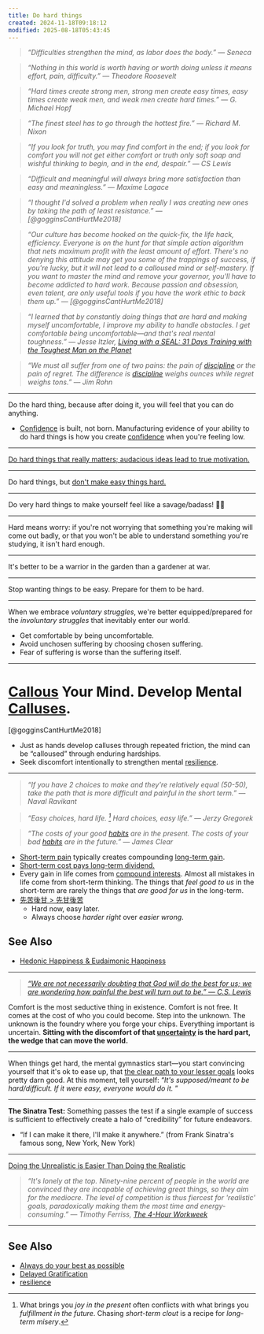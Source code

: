 ```yaml
---
title: Do hard things
created: 2024-11-18T09:18:12
modified: 2025-08-18T05:43:45
---
```


> _“Difficulties strengthen the mind, as labor does the body.” — Seneca_

> _“Nothing in this world is worth having or worth doing unless it means effort, pain, difficulty.” — Theodore Roosevelt_

> _“Hard times create strong men, strong men create easy times, easy times create weak men, and weak men create hard times.” — G. Michael Hopf_

> _“The finest steel has to go through the hottest fire.” — Richard M. Nixon_

> _“If you look for truth, you may find comfort in the end; if you look for comfort you will not get either comfort or truth only soft soap and wishful thinking to begin, and in the end, despair.” ― CS Lewis_

> _“Difficult and meaningful will always bring more satisfaction than easy and meaningless.” — Maxime Lagace_

> _“I thought I'd solved a problem when really I was creating new ones by taking the path of least resistance.” — [@gogginsCantHurtMe2018]_

> _“Our culture has become hooked on the quick-fix, the life hack, efficiency. Everyone is on the hunt for that simple action algorithm that nets maximum profit with the least amount of effort. There's no denying this attitude may get you some of the trappings of success, if you're lucky, but it will not lead to a calloused mind or self-mastery. If you want to master the mind and remove your governor, you'll have to become addicted to hard work. Because passion and obsession, even talent, are only useful tools if you have the work ethic to back them up.” — [@gogginsCantHurtMe2018]_

> _“I learned that by constantly doing things that are hard and making myself uncomfortable, I improve my ability to handle obstacles. I get comfortable being uncomfortable—and that's real mental toughness.” ― Jesse Itzler, [Living with a SEAL: 31 Days Training with the Toughest Man on the Planet](https://www.goodreads.com/work/quotes/44751808)_

> _“We must all suffer from one of two pains: the pain of [discipline](discipline-equals-freedom.md) or the pain of regret. The difference is [discipline](discipline-equals-freedom.md) weighs ounces while regret weighs tons.” — Jim Rohn_

---

Do the hard thing, because after doing it, you will feel that you can do anything.

* [Confidence](Confidence%20comes%20from%20preparation.md) is built, not born. Manufacturing evidence of your ability to do hard things is how you create [confidence](Confidence%20comes%20from%20preparation.md) when you're feeling low.

---

[Do hard things that really matters; audacious ideas lead to true motivation.](https://blog.samaltman.com/what-i-wish-someone-had-told-me)

---

Do hard things, but [don't make easy things hard.](work-smart.md)

---

Do very hard things to make yourself feel like a savage/badass! 🐐🦍

---

Hard means worry: if you're not worrying that something you're making will come out badly, or that you won't be able to understand something you're studying, it isn't hard enough.

---

It's better to be a warrior in the garden than a gardener at war.

---

Stop wanting things to be easy. Prepare for them to be hard.

---

When we embrace _voluntary struggles_, we're better equipped/prepared for the _involuntary struggles_ that inevitably enter our world.

* Get comfortable by being uncomfortable.
* Avoid unchosen suffering by choosing chosen suffering.
* Fear of suffering is worse than the suffering itself.

---

# [Callous](https://dictionary.cambridge.org/zht/%E8%A9%9E%E5%85%B8/%E8%8B%B1%E8%AA%9E-%E6%BC%A2%E8%AA%9E-%E7%B9%81%E9%AB%94/callous) Your Mind. Develop Mental [Calluses](https://dictionary.cambridge.org/zht/%E8%A9%9E%E5%85%B8/%E8%8B%B1%E8%AA%9E-%E6%BC%A2%E8%AA%9E-%E7%B9%81%E9%AB%94/callus).

[@gogginsCantHurtMe2018]

* Just as hands develop calluses through repeated friction, the mind can be “calloused” through enduring hardships.
* Seek discomfort intentionally to strengthen mental [resilience](resilience.md).

---

> _“If you have 2 choices to make and they're relatively equal (50-50), take the path that is more difficult and painful in the short term.” — Naval Ravikant_

> _“Easy choices, hard life. [^1] Hard choices, easy life.” — Jerzy Gregorek_

> _“The costs of your good [habits](be-a-habit-and-routine-machine.md) are in the present. The costs of your bad [habits](be-a-habit-and-routine-machine.md) are in the future.” — James Clear_

* [Short-term pain](instant-gratification.md) typically creates compounding [long-term gain](Delayed%20Gratification.md).
* [Short-term cost pays long-term dividend.](Everything%20in%20life%20has%20an%20opportunity%20cost.md)
* Every gain in life comes from [compound interests](The%20Compounding%20Effect.md). Almost all mistakes in life come from short-term thinking. The things that _feel good to us_ in the short-term are rarely the things that _are good for us_ in the long-term.
* [先苦後甘 \> 先甘後苦](Do%20hard%20things.md)
	* Hard now, easy later.
	* Always choose _harder right_ over _easier wrong_.

## See Also

* [Hedonic Happiness & Eudaimonic Happiness](hedonic-happiness-and-eudaimonic-happiness.md)

---

> _[“We are not necessarily doubting that God will do the best for us; we are wondering how painful the best will turn out to be.” — C.S. Lewis](https://www.goodreads.com/quotes/615-we-are-not-necessarily-doubting-that-god-will-do-the)_

Comfort is the most seductive thing in existence. Comfort is not free. It comes at the cost of who you could become. Step into the unknown. The unknown is the foundry where you forge your chips. Everything important is uncertain. **Sitting with the discomfort of that [uncertainty](Life%20is%20chaotic.md) is the hard part, the wedge that can move the world.**

---

When things get hard, the mental gymnastics start—you start convincing yourself that it's ok to ease up, that [the clear path to your lesser goals](https://www.goodreads.com/quotes/875504-we-are-kept-from-our-goal-not-by-obstacles-but) looks pretty darn good. At this moment, tell yourself: “_It's supposed/meant to be hard/difficult. If it were easy, everyone would do it._ ”

---

**The Sinatra Test:** Something passes the test if a single example of success is sufficient to effectively create a halo of “credibility” for future endeavors.

* “If I can make it there, I'll make it anywhere.” (from Frank Sinatra's famous song, New York, New York)

---

[Doing the Unrealistic is Easier Than Doing the Realistic](https://tim.blog/2008/06/19/why-bigger-goals-less-competition-plus-eco-bounty-winners/)

> _“It's lonely at the top. Ninety-nine percent of people in the world are convinced they are incapable of achieving great things, so they aim for the mediocre. The level of competition is thus fiercest for 'realistic' goals, paradoxically making them the most time and energy-consuming.” ― Timothy Ferriss, [The 4-Hour Workweek](https://www.goodreads.com/work/quotes/1885647)_

---

## See Also

* [Always do your best as possible](always-do-your-best-as-possible.md)
* [Delayed Gratification](Delayed%20Gratification.md)
* [resilience](resilience.md)

[^1]: What brings you _joy in the present_ often conflicts with what brings you _fulfillment in the future_. Chasing _short-term clout_ is a recipe for _long-term misery_.

